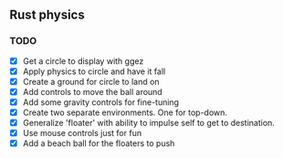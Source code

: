 ## Rust physics

### TODO
- [X] Get a circle to display with ggez
- [X] Apply physics to circle and have it fall
- [X] Create a ground for circle to land on
- [X] Add controls to move the ball around
- [X] Add some gravity controls for fine-tuning
- [X] Create two separate environments. One for top-down. 
- [X] Generalize 'floater' with ability to impulse self to get to destination.
- [X] Use mouse controls just for fun
- [X] Add a beach ball for the floaters to push
